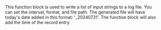 This function block is used to write a list of input strings to a log file. You can set the interval, format, and file path. The generated file will have today's date added in this format: '_20240731'. The function block will also add the time of the record entry.
